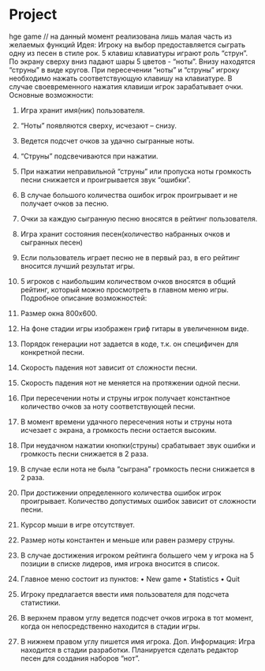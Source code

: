 Project
=======
hge game
// на данный момент реализована лишь малая часть из желаемых функций
Идея:
Игроку на выбор предоставляется сыграть одну из песен в стиле рок. 5 клавиш клавиатуры играют роль “струн”. По экрану сверху вниз падают шары 5 цветов - “ноты”. Внизу находятся “струны” в виде кругов. При пересечении “ноты” и “струны” игроку необходимо нажать соответствующую клавишу на клавиатуре. В случае своевременного нажатия клавиши игрок зарабатывает очки. 
Основные возможности:
1.	Игра хранит имя(ник) пользователя.
2.	“Ноты” появляются сверху, исчезают – снизу.
3.	Ведется подсчет очков за удачно сыгранные ноты.
4.	“Струны” подсвечиваются при нажатии. 
5.	При нажатии неправильной “струны” или пропуска ноты громкость песни снижается и проигрывается звук “ошибки”.
6.	В случае большого количества ошибок игрок проигрывает и не получает очков за песню.
7.	Очки за каждую сыгранную песню вносятся в рейтинг пользователя.
8.	Игра хранит состояния песен(количество набранных очков и сыгранных песен)
9.	Если пользователь играет песню не в первый раз, в его рейтинг вносится лучший результат игры.
10.	5 игроков с наибольшим количеством очков вносятся в общий рейтинг, который можно просмотреть в главном меню игры.
Подробное описание возможностей:
1.	Размер окна 800x600.
2.	На фоне стадии игры изображен гриф гитары в увеличенном виде.
3.	Порядок генерации нот задается в коде, т.к. он специфичен для конкретной песни.
4.	Скорость падения нот зависит от сложности песни.
5.	Скорость падения нот не меняется на протяжении одной песни.
6.	При пересечении ноты и струны игрок получает константное количество очков за ноту соответствующей песни.
7.	В момент времени удачного пересечения ноты и струны нота исчезает с экрана, а громкость песни остается высоким.
8.	При неудачном нажатии кнопки(струны) срабатывает звук ошибки и громкость песни снижается в 2 раза.
9.	В случае если нота не была “сыграна” громкость песни снижается в 2 раза.
10.	При достижении определенного количества ошибок игрок проигрывает. Количество допустимых ошибок зависит от сложности песни.
11.	Курсор мыши в игре отсутствует.
12.	Размер ноты константен и меньше или равен размеру струны.
13.	В случае достижения игроком рейтинга большего чем у игрока на 5 позиции в списке лидеров, имя игрока вносится в список.


14.	Главное меню состоит из пунктов:
•	New game
•	Statistics
•	Quit

15.	Игроку предлагается ввести имя пользователя для подсчета статистики.
16.	В верхнем правом углу ведется подсчет очков игрока в тот момент, когда он непосредственно находится в стадии игры.
17.	В нижнем правом углу пишется имя игрока.
Доп. Информация:
Игра находится в стадии разработки. Планируется сделать редактор песен для создания наборов “нот”.
